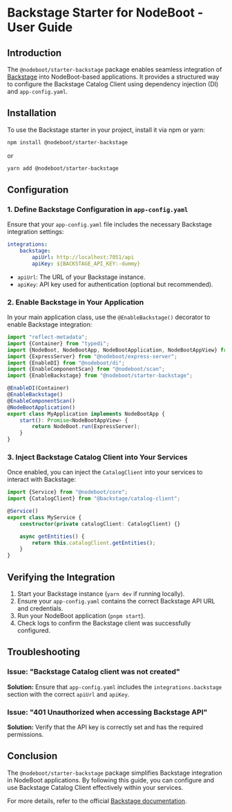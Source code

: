 # Backstage Starter for NodeBoot - User Guide

## Introduction

The `@nodeboot/starter-backstage` package enables seamless integration of [Backstage](https://backstage.io/) into NodeBoot-based applications. It provides a structured way to configure the Backstage Catalog Client using dependency injection (DI) and `app-config.yaml`.

## Installation

To use the Backstage starter in your project, install it via npm or yarn:

```sh
npm install @nodeboot/starter-backstage
```

or

```sh
yarn add @nodeboot/starter-backstage
```

## Configuration

### 1. Define Backstage Configuration in `app-config.yaml`

Ensure that your `app-config.yaml` file includes the necessary Backstage integration settings:

```yaml
integrations:
    backstage:
        apiUrl: http://localhost:7051/api
        apiKey: ${BACKSTAGE_API_KEY:-dummy}
```

-   `apiUrl`: The URL of your Backstage instance.
-   `apiKey`: API key used for authentication (optional but recommended).

### 2. Enable Backstage in Your Application

In your main application class, use the `@EnableBackstage()` decorator to enable Backstage integration:

```typescript
import "reflect-metadata";
import {Container} from "typedi";
import {NodeBoot, NodeBootApp, NodeBootApplication, NodeBootAppView} from "@nodeboot/core";
import {ExpressServer} from "@nodeboot/express-server";
import {EnableDI} from "@nodeboot/di";
import {EnableComponentScan} from "@nodeboot/scan";
import {EnableBackstage} from "@nodeboot/starter-backstage";

@EnableDI(Container)
@EnableBackstage()
@EnableComponentScan()
@NodeBootApplication()
export class MyApplication implements NodeBootApp {
    start(): Promise<NodeBootAppView> {
        return NodeBoot.run(ExpressServer);
    }
}
```

### 3. Inject Backstage Catalog Client into Your Services

Once enabled, you can inject the `CatalogClient` into your services to interact with Backstage:

```typescript
import {Service} from "@nodeboot/core";
import {CatalogClient} from "@backstage/catalog-client";

@Service()
export class MyService {
    constructor(private catalogClient: CatalogClient) {}

    async getEntities() {
        return this.catalogClient.getEntities();
    }
}
```

## Verifying the Integration

1. Start your Backstage instance (`yarn dev` if running locally).
2. Ensure your `app-config.yaml` contains the correct Backstage API URL and credentials.
3. Run your NodeBoot application (`pnpm start`).
4. Check logs to confirm the Backstage client was successfully configured.

## Troubleshooting

### Issue: "Backstage Catalog client was not created"

**Solution:** Ensure that `app-config.yaml` includes the `integrations.backstage` section with the correct `apiUrl` and `apiKey`.

### Issue: "401 Unauthorized when accessing Backstage API"

**Solution:** Verify that the API key is correctly set and has the required permissions.

## Conclusion

The `@nodeboot/starter-backstage` package simplifies Backstage integration in NodeBoot applications. By following this guide, you can configure and use Backstage Catalog Client effectively within your services.

For more details, refer to the official [Backstage documentation](https://backstage.io/docs).

